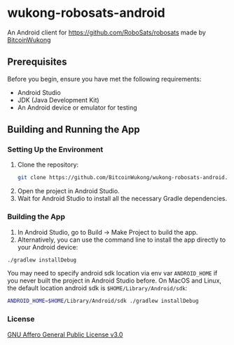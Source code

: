# wukong-robosats-android

An Android client for https://github.com/RoboSats/robosats made by [BitcoinWukong](https://getalby.com/p/bitcoinwukong)

## Prerequisites

Before you begin, ensure you have met the following requirements:

- Android Studio
- JDK (Java Development Kit)
- An Android device or emulator for testing


## Building and Running the App

### Setting Up the Environment

1. Clone the repository:
   ```bash
   git clone https://github.com/BitcoinWukong/wukong-robosats-android.git
   ```
1. Open the project in Android Studio.
1. Wait for Android Studio to install all the necessary Gradle dependencies.

### Building the App
1. In Android Studio, go to Build -> Make Project to build the app.
1. Alternatively, you can use the command line to install the app directly to your Android device:
```bash
./gradlew installDebug
```

You may need to specify android sdk location via env var `ANDROID_HOME` if you never built the project in Android Studio before. On MacOS and Linux, the default location android sdk is `$HOME/Library/Android/sdk`:
```bash
ANDROID_HOME=$HOME/Library/Android/sdk ./gradlew installDebug
```

### License
[GNU Affero General Public License v3.0](https://github.com/BitcoinWukong/wukong-robosats-android/blob/main/LICENSE)

